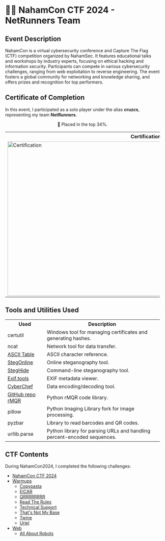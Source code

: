 <!DOCTYPE html>
<html lang="en">
<head>
    <meta charset="UTF-8">
</head>
<body>

<h1>🏴‍☠️ NahamCon CTF 2024 - NetRunners Team</h1>

<h2>Event Description</h2>
<p>NahamCon is a virtual cybersecurity conference and Capture The Flag (CTF) competition organized by NahamSec. It features educational talks and workshops by industry experts, focusing on ethical hacking and information security. Participants can compete in various cybersecurity challenges, ranging from web exploitation to reverse engineering. The event fosters a global community for networking and knowledge sharing, and offers prizes and recognition for top performers.</p>

<h2>Certificate of Completion</h2>
<p>In this event, I participated as a solo player under the alias <strong>cruzcs</strong>, representing my team <strong>NetRunners</strong>.</p>

<p align="center">🎯 Placed in the top 34%.</p>

<table align="center">
    <tr>
        <th>Certification</th>
    </tr>
    <tr>
        <td><img src="https://imgur.com/1Vq1BUF.png" title="Certification" alt="Certification" width="900" height="500"/></td>
    </tr>
</table>

<h2>Tools and Utilities Used</h2>

<table>
    <tr>
        <th>Used</th>
        <th>Description</th>
    </tr>
    <tr>
        <td>certutil</td>
        <td>Windows tool for managing certificates and generating hashes.</td>
    </tr>
    <tr>
        <td>ncat</td>
        <td>Network tool for data transfer.</td>
    </tr>
    <tr>
        <td><a href="https://www.ascii-code.com">ASCII Table</a></td>
        <td>ASCII character reference.</td>
    </tr>
    <tr>
        <td><a href="https://georgeom.net/StegOnline/upload">StegOnline</a></td>
        <td>Online steganography tool.</td>
    </tr>
    <tr>
        <td><a href="https://sourceforge.net/projects/steghide">StegHide</a></td>
        <td>Command-line steganography tool.</td>
    </tr>
    <tr>
        <td><a href="https://exif.tools">Exif.tools</a></td>
        <td>EXIF metadata viewer.</td>
    </tr>
    <tr>
        <td><a href="https://gchq.github.io/CyberChef">CyberChef</a></td>
        <td>Data encoding/decoding tool.</td>
    </tr>
    <tr>
        <td><a href="https://github.com/OUDON/rmqrcode-python">GitHub repo rMQR</a></td>
        <td>Python rMQR code library.</td>
    </tr>
    <tr>
        <td>pillow</td>
        <td>Python Imaging Library fork for image processing.</td>
    </tr>
    <tr>
        <td>pyzbar</td>
        <td>Library to read barcodes and QR codes.</td>
    </tr>
    <tr>
        <td>urllib.parse</td>
        <td>Python library for parsing URLs and handling percent-encoded sequences.</td>
    </tr>
</table>

<h2>CTF Contents</h2>
<p>During NahamCon2024, I completed the following challenges:</p>

<ul>
    <li><a href="https://github.com/fabiancruzcs/NahamConCTF2024?tab=readme-ov-file#%EF%B8%8F-nahamcon-ctf-2024---netrunners-team">NahamCon CTF 2024</a></li>
    <li><a href="https://github.com/fabiancruzcs/NahamConCTF2024/tree/main/Warmups">Warmups</a>
        <ul>
            <li><a href="https://github.com/fabiancruzcs/NahamConCTF2024/blob/main/Warmups/Copypasta.md#copypasta-challenge">Copypasta</a></li>
            <li><a href="https://github.com/fabiancruzcs/NahamConCTF2024/blob/main/Warmups/EICAR.md#eicar-challenge">EICAR</a></li>
            <li><a href="https://github.com/fabiancruzcs/NahamConCTF2024/blob/main/Warmups/QRRRRRRRR.md#qrrrrrrrr-challenge">QRRRRRRRR</a></li>
            <li><a href="https://github.com/fabiancruzcs/NahamConCTF2024/blob/main/Warmups/Read%20the%20Rules.md#read-the-rules-challenge">Read The Rules</a></li>
            <li><a href="https://github.com/fabiancruzcs/NahamConCTF2024/blob/main/Warmups/Technical%20Support.md#technical-support-challenge">Technical Support</a></li>
            <li><a href="https://github.com/fabiancruzcs/NahamConCTF2024/blob/main/Warmups/That's%20Not%20My%20Base.md#thats-not-my-base-challenge">That's Not My Base</a></li>
            <li><a href="https://github.com/fabiancruzcs/NahamConCTF2024/blob/main/Warmups/Twine.md#twine-challenge">Twine</a></li>
            <li><a href="https://github.com/fabiancruzcs/NahamConCTF2024/blob/main/Warmups/Uriel.md#uriel-challenge">Uriel</a></li>
        </ul>
    </li>
    <li><a href="https://github.com/fabiancruzcs/NahamConCTF2024/tree/main/Web">Web</a>
        <ul>
            <li><a href="https://github.com/fabiancruzcs/NahamConCTF2024/blob/main/Web/All%20About%20Robots.md#all-about-robots-challenge">All About Robots</a></li>
        </ul>
    </li>
</ul>

</body>
</html>
